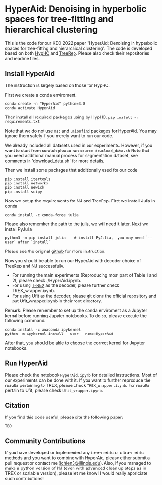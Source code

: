 # HyperAid: Denoising in hyperbolic spaces for tree-fitting and hierarchical clustering
This is the code for our KDD 2022 paper "HyperAid: Denoising in hyperbolic spaces for tree-fitting and hierarchical clustering". The code is developed based on both [HypHC](https://github.com/HazyResearch/HypHC) and [TreeRep](https://github.com/rsonthal/TreeRep). Please also check their repositories and readme files.

## Install HyperAid
The instruction is largely based on those for HypHC.

First we create a conda enviroment.
```
conda create -n "HyperAid" python=3.8
conda activate HyperAid
```
Then install all required packages using by HypHC.
```pip install -r requirements.txt```

Note that we do not use `mst` and `unionfind` packages for HyperAid. You may ignore them safely if you merely want to run our code.

We already included all datasets used in our experiments. However, if you want to start from scratch please run
```source download_data.sh```
Note that you need additional manual process for segmentation dataset, see comments in 'download_data.sh' for more details.

Then we install some packages that additionally used for our code
```
pip install itertools
pip install networkx
pip install newick
pip install scipy
```

Now we setup the requirements for NJ and TreeRep. First we install Julia in conda
```
conda install -c conda-forge julia
```
Please also remember the path to the julia, we will need it later. Next we install PyJulia
```
python3 -m pip install julia    # install PyJulia,  you may need `--user` after `install`
```
Please see the original [github](https://github.com/JuliaPy/pyjulia) for more instruction.

Now you should be able to run our HyperAid with decoder choice of TreeRep and NJ successfully. 

- For running the main experiments (Reproducing most part of Table 1 and 2), please check ./HyperAid.ipynb.
- For using [T-REX](http://www.trex.uqam.ca/index.php?action=home) as the decoder, please further check TREX_wrapper.ipynb.
- For using Ufit as the decoder, please git clone the official repository and put Ufit_wrapper.ipynb in their root directory.

Remark: Please remember to set up the conda enviroment as a Jupyter kernal before running Jupyter notebooks. To do so, please execute the following command.

```
conda install -c anaconda ipykernel
python -m ipykernel install --user --name=HyperAid
```
After that, you should be able to choose the correct kernel for Jupyter notebooks. 

## Run HyperAid
Please check the notebook `HyperAid.ipynb` for detailed instructions. Most of our experiments can be done with it. If you want to further reproduce the results pertaining to TREX, please check `TREX_wrapper.ipynb`. For results pertain to Ufit, please check `Ufit_wrapper.ipynb`.

## Citation

If you find this code useful, please cite the following paper:

```
TBD
```

## Community Contributions
If you have developed or implemented any tree-metric or ultra-metric methods and you want to combine with HyperAid, please either submit a pull request or contact me (ichien3@illinois.edu). Also, if you managed to make a python version of NJ (even with advanced clean up steps as in TREX or scalable version), please let me know! I would really appriciate such contributions!
